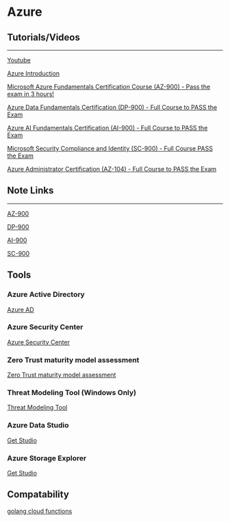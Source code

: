 # Azure

## Tutorials/Videos

<hr>

[Youtube](https://www.youtube.com/results?search_query=azure+devops+tutorial+for+beginners)

[Azure Introduction](https://www.youtube.com/watch?v=JhqpF-5E10I)

[Microsoft Azure Fundamentals Certification Course (AZ-900) - Pass the exam in 3 hours!](https://www.youtube.com/watch?v=NKEFWyqJ5XA)

[Azure Data Fundamentals Certification (DP-900) - Full Course to PASS the Exam](https://www.youtube.com/watch?v=P3qmqUZJ7l0)

[Azure AI Fundamentals Certification (AI-900) - Full Course to PASS the Exam](https://www.youtube.com/watch?v=OwZHNH8EfSU)

[Microsoft Security Compliance and Identity (SC-900) - Full Course PASS the Exam](https://www.youtube.com/watch?v=LLKza5oULAA)

[Azure Administrator Certification (AZ-104) - Full Course to PASS the Exam](https://www.youtube.com/watch?v=10PbGbTUSAg)


<!-- 
[Azure DevOps Tutorial For Beginners | Azure DevOps CI/CD Pipeline | Edureka](https://www.youtube.com/watch?v=MOZMw5_fBFA)

[Azure Training | Azure Tutorial | Intellipaat](https://www.youtube.com/watch?v=0bNFkI_0jhc)

[Azure Full Course - Learn Microsoft Azure in 8 Hours | Azure Tutorial For Beginners | Edureka](https://www.youtube.com/watch?v=tDuruX7XSac)

[Azure DevOps Tutorial for Beginners | Azure DevOps | Azure DevOps Boards | Intellipaat](https://www.youtube.com/watch?v=0WlDQakFAwE) -->

## Note Links

<hr>

[AZ-900](notes/AZ-900.md)

[DP-900](notes/DP-900.md)

[AI-900](notes/AI-900.md)

[SC-900](notes/SC-900.md)

## Tools

### Azure Active Directory

[Azure AD](https://azure.microsoft.com/en-us/services/active-directory/#features)

### Azure Security Center

[Azure Security Center](https://azure.microsoft.com/en-us/services/security-center/#overview)

### Zero Trust maturity model assessment

[Zero Trust maturity model assessment](https://www.microsoft.com/en-us/security/business/zero-trust/maturity-model-assessment-tool?activetab=solution-wizard%3aprimaryr1)

### Threat Modeling Tool (Windows Only)

[Threat Modeling Tool](https://docs.microsoft.com/en-us/azure/security/develop/threat-modeling-tool)

### Azure Data Studio

[Get Studio](https://docs.microsoft.com/en-us/sql/azure-data-studio/download-azure-data-studio?view=sql-server-ver15)

### Azure Storage Explorer

[Get Studio](https://azure.microsoft.com/en-us/features/storage-explorer/#overview)

## Compatability

[golang cloud functions](https://docs.microsoft.com/en-us/azure/azure-functions/functions-custom-handlers)

